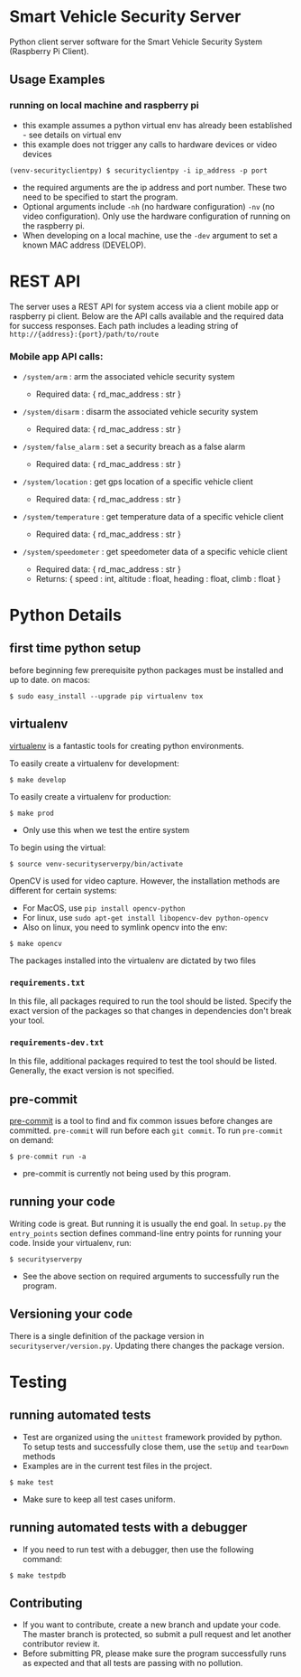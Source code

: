 # Smart Vehicle Security Server
Python client server software for the Smart Vehicle Security System (Raspberry Pi Client).

## Usage Examples
### running on local machine and raspberry pi
- this example assumes a python virtual env has already been established - see details on virtual env
- this example does not trigger any calls to hardware devices or video devices
```shell
(venv-securityclientpy) $ securityclientpy -i ip_address -p port 
```
- the required arguments are the ip address and port number. These two need to be specified to start the program.
- Optional arguments include `-nh` (no hardware configuration) `-nv` (no video configuration). Only use the hardware configuration of running on the raspberry pi.
- When developing on a local machine, use the `-dev` argument to set a known MAC address (DEVELOP).

# REST API
The server uses a REST API for system access via a client mobile app or raspberry pi client. Below are the API calls available and the required data for success responses.
Each path includes a leading string of `http://{address}:{port}/path/to/route`

### Mobile app API calls:
- `/system/arm` : arm the associated vehicle security system

  - Required data: { rd_mac_address : str }
- `/system/disarm` : disarm the associated vehicle security system

  - Required data: { rd_mac_address : str }
- `/system/false_alarm` : set a security breach as a false alarm

  - Required data: { rd_mac_address : str }
- `/system/location` : get gps location of a specific vehicle client

  - Required data: { rd_mac_address : str }
- `/system/temperature` : get temperature data of a specific vehicle client

  - Required data: { rd_mac_address : str }
- `/system/speedometer` : get speedometer data of a specific vehicle client

  - Required data: { rd_mac_address : str }
  - Returns: { speed : int, altitude : float, heading : float, climb : float }
# Python Details
## first time python setup
before beginning few prerequisite python packages must be installed and up to date. on macos:
```shell
$ sudo easy_install --upgrade pip virtualenv tox
```

## virtualenv
[virtualenv](http://docs.python-guide.org/en/latest/dev/virtualenvs/) is a fantastic tools for creating python environments.

To easily create a virtualenv for development:
```shell
$ make develop
```

To easily create a virtualenv for production:
```shell
$ make prod
```
- Only use this when we test the entire system

To begin using the virtual:
```shell
$ source venv-securityserverpy/bin/activate
```

OpenCV is used for video capture. However, the installation methods are different for certain systems:

- For MacOS, use `pip install opencv-python`
- For linux, use `sudo apt-get install libopencv-dev python-opencv`
- Also on linux, you need to symlink opencv into the env:

```shell
$ make opencv
```

The packages installed into the virtualenv are dictated by two files
### `requirements.txt`
In this file, all packages required to run the tool should be listed. Specify the exact version of the packages so that changes in dependencies don't break your tool.
### `requirements-dev.txt`
In this file, additional packages required to test the tool should be listed. Generally, the exact version is not specified.

## pre-commit
[pre-commit](http://pre-commit.com) is a tool to find and fix common issues before changes are committed. `pre-commit` will run before each `git commit`.
To run `pre-commit` on demand:
```shell
$ pre-commit run -a
```
- pre-commit is currently not being used by this program.

## running your code
Writing code is great. But running it is usually the end goal. In `setup.py` the `entry_points` section defines command-line entry points for running your code. Inside your virtualenv, run:
```shell
$ securityserverpy
```
- See the above section on required arguments to successfully run the program.

## Versioning your code
There is a single definition of the package version in `securityserver/version.py`. Updating there changes the package version.

# Testing

## running automated tests
- Test are organized using the `unittest` framework provided by python. To setup tests and successfully close them, use the `setUp` and `tearDown` methods
- Examples are in the current test files in the project.
```shell
$ make test
```
- Make sure to keep all test cases uniform.

## running automated tests with a debugger
- If you need to run test with a debugger, then use the following command:
```shell
$ make testpdb
```

## Contributing
- If you want to contribute, create a new branch and update your code. The master branch is protected, so submit a pull request and let another contributor review it.
- Before submitting PR, please make sure the program successfully runs as expected and that all tests are passing with no pollution.